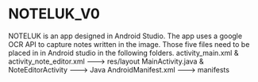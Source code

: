 # NOTELUK_V0

NOTELUK is an app designed in Android Studio. The app uses a google OCR API to capture notes written in the image. 
Those five files need to be placed in in Android studio in the following folders.
activity_main.xml & activity_note_editor.xml ---> res/layout
MainActivity.java & NoteEditorActivity ---> Java
AndroidManifest.xml ---> manifests

